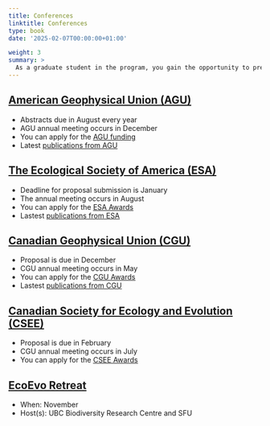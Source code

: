 ```yaml
---
title: Conferences
linktitle: Conferences
type: book
date: '2025-02-07T00:00:00+01:00'

weight: 3
summary: >
  As a graduate student in the program, you gain the opportunity to present at various conferences - take a look here to see what conferences could be on the calendar!
---
```


## <ins>[American Geophysical Union (AGU)](https://www.agu.org/)</ins>
- Abstracts due in August every year
- AGU annual meeting occurs in December
- You can apply for the <ins>[AGU funding](https://www.agu.org/honors)</ins>
- Latest <ins>[publications from AGU](https://www.agu.org/publish-with-agu/publish)</ins> 

## <ins>[The Ecological Society of America (ESA)](https://esa.org/)</ins>
- Deadline for proposal submission is January
- The annual meeting occurs in August
- You can apply for the <ins>[ESA Awards](https://esa.org/about/awards/)</ins>
- Lastest <ins>[publications from ESA](https://esa.org/publications/)</ins>

## <ins>[Canadian Geophysical Union (CGU)](https://cgu-ugc.ca/)</ins>
- Proposal is due in December
- CGU annual meeting occurs in May
- You can apply for the <ins>[CGU Awards](https://cgu-ugc.ca/awards/)</ins>
- Lastest <ins>[publications from CGU](https://cgu-ugc.ca/newsletters/)</ins>

## <ins>[Canadian Society for Ecology and Evolution (CSEE)](https://csee-scee.ca/)</ins>
- Proposal is due in February
- CGU annual meeting occurs in July
- You can apply for the <ins>[CSEE Awards](https://csee-scee.ca/awards/students-grants-awards/)</ins>

## <ins>[EcoEvo Retreat](https://status.zoology.ubc.ca/event/2025/11/2025-ecoevo-retreat)</ins>
- When: November
- Host(s): UBC Biodiversity Research Centre and SFU


